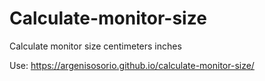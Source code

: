 # Calculate-monitor-size
Calculate monitor size centimeters inches

Use: https://argenisosorio.github.io/calculate-monitor-size/
